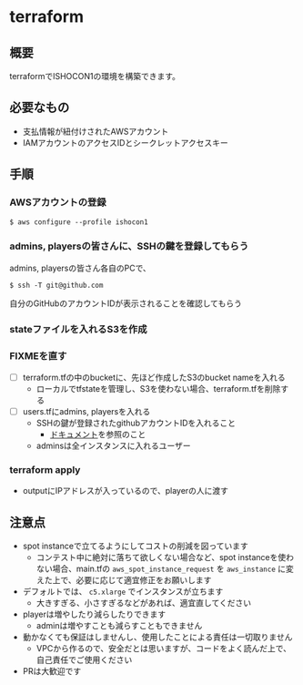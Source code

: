 # terraform

## 概要

terraformでISHOCON1の環境を構築できます。

## 必要なもの

- 支払情報が紐付けされたAWSアカウント
- IAMアカウントのアクセスIDとシークレットアクセスキー

## 手順

### AWSアカウントの登録

```shell
$ aws configure --profile ishocon1
```

### admins, playersの皆さんに、SSHの鍵を登録してもらう

admins, playersの皆さん各自のPCで、
```shell
$ ssh -T git@github.com
```
自分のGitHubのアカウントIDが表示されることを確認してもらう

### stateファイルを入れるS3を作成

### FIXMEを直す

- [ ] terraform.tfの中のbucketに、先ほど作成したS3のbucket nameを入れる
  - ローカルでtfstateを管理し、S3を使わない場合、terraform.tfを削除する
- [ ] users.tfにadmins, playersを入れる
  - SSHの鍵が登録されたgithubアカウントIDを入れること
    - [ドキュメント](https://docs.github.com/ja/github/authenticating-to-github/connecting-to-github-with-ssh)を参照のこと
  - adminsは全インスタンスに入れるユーザー
    
### terraform apply

- outputにIPアドレスが入っているので、playerの人に渡す

## 注意点

- spot instanceで立てるようにしてコストの削減を図っています
  - コンテスト中に絶対に落ちて欲しくない場合など、spot instanceを使わない場合、main.tfの `aws_spot_instance_request` を `aws_instance` に変えた上で、必要に応じて適宜修正をお願いします
- デフォルトでは、 `c5.xlarge` でインスタンスが立ちます
  - 大きすぎる、小さすぎるなどがあれば、適宜直してください
- playerは増やしたり減らしたりできます
  - adminは増やすことも減らすこともできません
- 動かなくても保証はしませんし、使用したことによる責任は一切取りません
  - VPCから作るので、安全だとは思いますが、コードをよく読んだ上で、自己責任でご使用ください
- PRは大歓迎です
